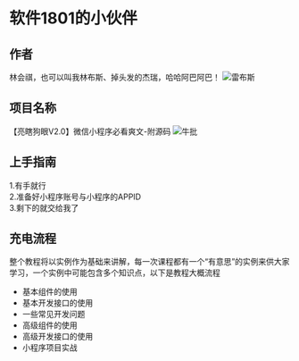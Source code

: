# 软件1801的小伙伴
## 作者
  林会祺，也可以叫我林布斯、掉头发的杰瑞，哈哈阿巴阿巴！
  ![雷布斯](https://timgsa.baidu.com/timg?image&quality=80&size=b9999_10000&sec=1603904917237&di=e22b8272d13e6cb49208f37a1a689c9d&imgtype=0&src=http%3A%2F%2Fpic.baiqi008.com%2Fuploads%2Fqqqkqmksky.jpeg)
## 项目名称
  【亮瞎狗眼V2.0】微信小程序必看爽文-附源码
   ![牛批](https://pic4.zhimg.com/50/v2-e8e14795cbdb002a023c316c6698092c_hd.webp?source=1940ef5c) 
## 上手指南
  1.有手就行  
  2.准备好小程序账号与小程序的APPID  
  3.剩下的就交给我了
## 充电流程  

  整个教程将以实例作为基础来讲解，每一次课程都有一个“有意思”的实例来供大家学习，一个实例中可能包含多个知识点，以下是教程大概流程  
  
  * 基本组件的使用
  * 基本开发接口的使用
  * 一些常见开发问题
  * 高级组件的使用
  * 高级开发接口的使用
  * 小程序项目实战

 
